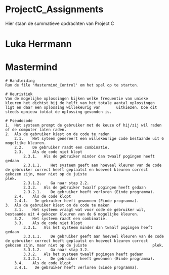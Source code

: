 # ProjectC_Assignments
Hier staan de summatieve opdrachten van Project C

# Luka Herrmann

# Mastermind
    # Handleiding
    Run de file 'Mastermind_Control' om het spel op te starten.
    
    # Heuristiek
    Van de mogelijke oplossingen kijken welke frequentie van unieke kleuren het dichtst bij de helft van het totale aantal oplossingen ligt en daar een oplossing willekeurig van       uitkiezen. Doe dit steeds opnieuw totdat de oplossing gevonden is.
    
    # Pseudocode
    1.	Het systeem prompt de gebruiker met de keuze of hij/zij wil raden of de computer laten raden.
    2.	Als de gebruiker kiest om de code te raden
        2.1.	Het syteem genereert een willekeurige code bestaande uit 6 mogelijke kleuren.
        2.2.	De gebruiker raadt een combinatie.
        2.3.	Als de code niet klopt
            2.3.1.	 Als de gebruiker minder dan twaalf pogingen heeft gedaan
            2.3.1.1.	Het systeem geeft aan hoeveel kleuren van de code de gebruiker correct heeft geplaatst en hoeveel kleuren correct gekozen zijn, maar niet op de juiste                              plek.
            2.3.1.2.	Ga naar stap 2.2.
            2.3.2.	 Als de gebruiker twaalf pogingen heeft gedaan
            2.3.2.1.	De gebruiker heeft verloren (Einde programma).
        2.4.	Als de code klopt
        2.4.1.	 De gebruiker heeft gewonnen (Einde programma).
    3.	Als de gebruiker kiest om de code te maken
        3.1.	Het systeem vraagt wat voor code de gebruiker wil, bestaande uit 4 gekozen kleuren van de 6 mogelijke kleuren.
        3.2.	Het systeem raadt een combinatie.
        3.3.	Als de code niet klopt
            3.3.1.	 Als het systeem minder dan twaalf pogingen heeft gedaan
            3.3.1.1.	De gebruiker geeft aan hoeveel kleuren van de code de gebruiker correct heeft geplaatst en hoeveel kleuren correct gekozen zijn, maar niet op de juiste                             plek.
            3.3.1.2.	Ga naar stap 3.2.
            3.3.2.	 Als het systeem twaalf pogingen heeft gedaan
            3.3.2.1.	De gebruiker heeft gewonnen (Einde programma).
        3.4.	Als de code klopt
        3.4.1.	 De gebruiker heeft verloren (Einde programma).

